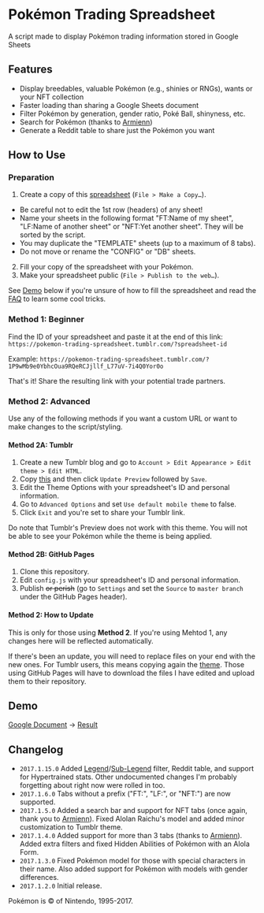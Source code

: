 # Pokémon Trading Spreadsheet

A script made to display Pokémon trading information stored in Google Sheets

## Features

* Display breedables, valuable Pokémon (e.g., shinies or RNGs), wants or your NFT collection
* Faster loading than sharing a Google Sheets document
* Filter Pokémon by generation, gender ratio, Poké Ball, shinyness, etc.
* Search for Pokémon (thanks to [Armienn](https://github.com/Armienn))
* Generate a Reddit table to share just the Pokémon you want

## How to Use

### Preparation

1. Create a copy of this [spreadsheet](https://docs.google.com/spreadsheets/d/1djWEDpw4w0aLrurcnxkLupkzfB1Gw0_SHB8zZWY3Sts/edit?usp=sharing) (`File > Make a Copy…`).
  * Be careful not to edit the 1st row (headers) of any sheet! 
  * Name your sheets in the following format "FT:Name of my sheet", "LF:Name of another sheet" or "NFT:Yet another sheet". They will be sorted by the script.
  * You may duplicate the "TEMPLATE" sheets (up to a maximum of 8 tabs).
  * Do not move or rename the "CONFIG" or "DB" sheets.
2. Fill your copy of the spreadsheet with your Pokémon.
3. Make your spreadsheet public (`File > Publish to the web…`).

See [Demo](#demo) below if you're unsure of how to fill the spreadsheet and read the [FAQ](https://github.com/richi3f/pokemon-trading-spreadsheet/blob/master/FAQ.md#faq) to learn some cool tricks.

### Method 1: Beginner

Find the ID of your spreadsheet and paste it at the end of this link: `https://pokemon-trading-spreadsheet.tumblr.com/?spreadsheet-id`

Example: `https://pokemon-trading-spreadsheet.tumblr.com/?1P9wMb9e0YbhcOua9RQeRCJjllf_L77uV-7i4Q0Yor0o`

That's it! Share the resulting link with your potential trade partners.

### Method 2: Advanced

Use any of the following methods if you want a custom URL or want to make changes to the script/styling.

#### Method 2A: Tumblr

1. Create a new Tumblr blog and go to `Account > Edit Appearance > Edit theme > Edit HTML`.
2. Copy [this](https://raw.githubusercontent.com/richi3f/pokemon-trading-spreadsheet/master/tumblr_theme.html) and then click `Update Preview` followed by `Save`.
3. Edit the Theme Options with your spreadsheet's ID and personal information.
4. Go to `Advanced Options` and set `Use default mobile theme` to false.
5. Click `Exit` and you're set to share your Tumblr link.

Do note that Tumblr's Preview does not work with this theme. You will not be able to see your Pokémon while the theme is being applied.

#### Method 2B: GitHub Pages

1. Clone this repository.
2. Edit `config.js` with your spreadsheet's ID and personal information.
3. Publish ~~or perish~~ (go to `Settings` and set the `Source` to `master branch` under the GitHub Pages header).

#### Method 2: How to Update

This is only for those using **Method 2**. If you're using Mehtod 1, any changes here will be reflected automatically.

If there's been an update, you will need to replace files on your end with the new ones. For Tumblr users, this means copying again the [theme](https://raw.githubusercontent.com/richi3f/pokemon-trading-spreadsheet/master/tumblr_theme.html). Those using GitHub Pages will have to download the files I have edited and upload them to their repository.

## Demo

[Google Document](https://docs.google.com/spreadsheets/d/1P9wMb9e0YbhcOua9RQeRCJjllf_L77uV-7i4Q0Yor0o/edit?usp=sharing) → [Result](https://richi3f.github.io/pokemon-trading-spreadsheet/)

## Changelog

* `2017.1.15.0` Added [Legend](https://twitter.com/SciresM/status/799324958770032641)/[Sub-Legend](https://twitter.com/SciresM/status/799322666079551488) filter, Reddit table, and support for Hypertrained stats. Other undocumented changes I'm probably forgetting about right now were rolled in too.
* `2017.1.6.0` Tabs without a prefix ("FT:", "LF:", or "NFT:") are now supported.
* `2017.1.5.0` Added a search bar and support for NFT tabs (once again, thank you to [Armienn](https://github.com/Armienn)). Fixed Alolan Raichu's model and added minor customization to Tumblr theme.
* `2017.1.4.0` Added support for more than 3 tabs (thanks to [Armienn](https://github.com/Armienn)). Added extra filters and fixed Hidden Abilities of Pokémon with an Alola Form.
* `2017.1.3.0` Fixed Pokémon model for those with special characters in their name. Also added support for Pokémon with models with gender differences.
* `2017.1.2.0` Initial release.

Pokémon is &copy; of Nintendo, 1995-2017.
